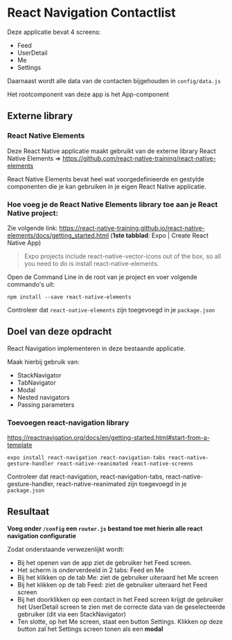 # React Navigation Contactlist

Deze applicatie bevat 4 screens:

- Feed
- UserDetail
- Me
- Settings

Daarnaast wordt alle data van de contacten bijgehouden in `config/data.js`

Het rootcomponent van deze app is het App-component

## Externe library

### React Native Elements

Deze React Native applicatie maakt gebruikt van de externe library React Native Elements =>
https://github.com/react-native-training/react-native-elements

React Native Elements bevat heel wat voorgedefinieerde en gestylde componenten die je kan gebruiken in je eigen React Native applicatie.

### Hoe voeg je de React Native Elements library toe aan je React Native project:

Zie volgende link: https://react-native-training.github.io/react-native-elements/docs/getting_started.html (**1ste tabblad**: Expo | Create React Native App)

> Expo projects include react-native-vector-icons out of the box, so all you need to do is install react-native-elements.

Open de Command Line in de root van je project en voer volgende commando's uit:

```
npm install --save react-native-elements
```

Controleer dat `react-native-elements` zijn toegevoegd in je `package.json`

## Doel van deze opdracht

React Navigation implementeren in deze bestaande applicatie.

Maak hierbij gebruik van:

- StackNavigator
- TabNavigator
- Modal
- Nested navigators
- Passing parameters

### Toevoegen react-navigation library

https://reactnavigation.org/docs/en/getting-started.html#start-from-a-template

```
expo install react-navigation react-navigation-tabs react-native-gesture-handler react-native-reanimated react-native-screens
```

Controleer dat react-navigation, react-navigation-tabs, react-native-gesture-handler, react-native-reanimated zijn toegevoegd in je `package.json`

## Resultaat

**Voeg onder `/config` een `router.js` bestand toe met hierin alle react navigation configuratie**

Zodat onderstaande verwezenlijkt wordt:

- Bij het openen van de app ziet de gebruiker het Feed screen.
- Het scherm is onderverdeeld in 2 tabs: Feed en Me
- Bij het klikken op de tab Me: ziet de gebruiker uiteraard het Me screen
- Bij het klikken op de tab Feed: ziet de gebruiker uiteraard het Feed screen
- Bij het doorklikken op een contact in het Feed screen krijgt de gebruiker het UserDetail screen te zien met de correcte data van de geselecteerde gebruiker (dit via een StackNavigator)
- Ten slotte, op het Me screen, staat een button Settings. Klikken op deze button zal het Settings screen tonen als een **modal**
